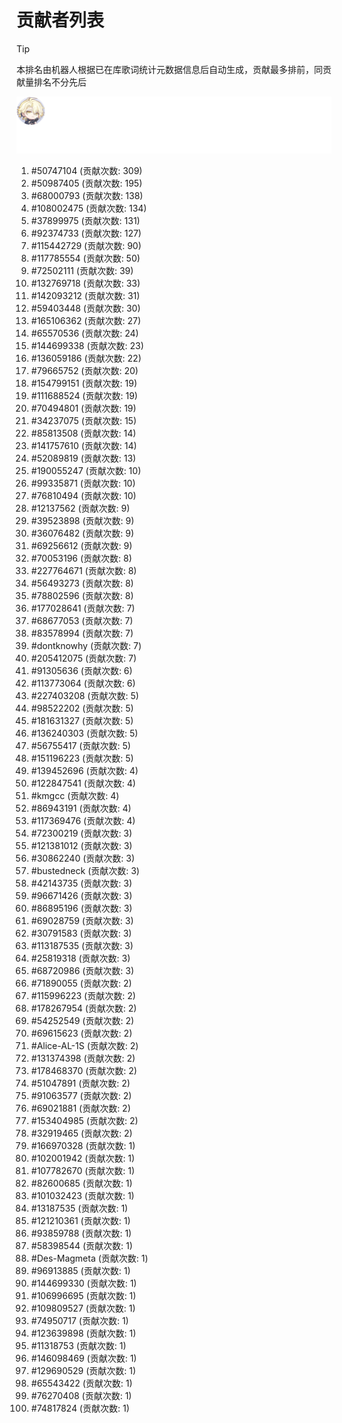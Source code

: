 # 贡献者列表

> [!TIP]
> 本排名由机器人根据已在库歌词统计元数据信息后自动生成，贡献最多排前，同贡献量排名不分先后

![贡献者头像画廊](./CONTRIBUTORS.svg)

1. #50747104 (贡献次数: 309)
2. #50987405 (贡献次数: 195)
3. #68000793 (贡献次数: 138)
4. #108002475 (贡献次数: 134)
5. #37899975 (贡献次数: 131)
6. #92374733 (贡献次数: 127)
7. #115442729 (贡献次数: 90)
8. #117785554 (贡献次数: 50)
9. #72502111 (贡献次数: 39)
10. #132769718 (贡献次数: 33)
11. #142093212 (贡献次数: 31)
12. #59403448 (贡献次数: 30)
13. #165106362 (贡献次数: 27)
14. #65570536 (贡献次数: 24)
15. #144699338 (贡献次数: 23)
16. #136059186 (贡献次数: 22)
17. #79665752 (贡献次数: 20)
18. #154799151 (贡献次数: 19)
19. #111688524 (贡献次数: 19)
20. #70494801 (贡献次数: 19)
21. #34237075 (贡献次数: 15)
22. #85813508 (贡献次数: 14)
23. #141757610 (贡献次数: 14)
24. #52089819 (贡献次数: 13)
25. #190055247 (贡献次数: 10)
26. #99335871 (贡献次数: 10)
27. #76810494 (贡献次数: 10)
28. #12137562 (贡献次数: 9)
29. #39523898 (贡献次数: 9)
30. #36076482 (贡献次数: 9)
31. #69256612 (贡献次数: 9)
32. #70053196 (贡献次数: 8)
33. #227764671 (贡献次数: 8)
34. #56493273 (贡献次数: 8)
35. #78802596 (贡献次数: 8)
36. #177028641 (贡献次数: 7)
37. #68677053 (贡献次数: 7)
38. #83578994 (贡献次数: 7)
39. #dontknowhy (贡献次数: 7)
40. #205412075 (贡献次数: 7)
41. #91305636 (贡献次数: 6)
42. #113773064 (贡献次数: 6)
43. #227403208 (贡献次数: 5)
44. #98522202 (贡献次数: 5)
45. #181631327 (贡献次数: 5)
46. #136240303 (贡献次数: 5)
47. #56755417 (贡献次数: 5)
48. #151196223 (贡献次数: 5)
49. #139452696 (贡献次数: 4)
50. #122847541 (贡献次数: 4)
51. #kmgcc (贡献次数: 4)
52. #86943191 (贡献次数: 4)
53. #117369476 (贡献次数: 4)
54. #72300219 (贡献次数: 3)
55. #121381012 (贡献次数: 3)
56. #30862240 (贡献次数: 3)
57. #bustedneck (贡献次数: 3)
58. #42143735 (贡献次数: 3)
59. #96671426 (贡献次数: 3)
60. #86895196 (贡献次数: 3)
61. #69028759 (贡献次数: 3)
62. #30791583 (贡献次数: 3)
63. #113187535 (贡献次数: 3)
64. #25819318 (贡献次数: 3)
65. #68720986 (贡献次数: 3)
66. #71890055 (贡献次数: 2)
67. #115996223 (贡献次数: 2)
68. #178267954 (贡献次数: 2)
69. #54252549 (贡献次数: 2)
70. #69615623 (贡献次数: 2)
71. #Alice-AL-1S (贡献次数: 2)
72. #131374398 (贡献次数: 2)
73. #178468370 (贡献次数: 2)
74. #51047891 (贡献次数: 2)
75. #91063577 (贡献次数: 2)
76. #69021881 (贡献次数: 2)
77. #153404985 (贡献次数: 2)
78. #32919465 (贡献次数: 2)
79. #166970328 (贡献次数: 1)
80. #102001942 (贡献次数: 1)
81. #107782670 (贡献次数: 1)
82. #82600685 (贡献次数: 1)
83. #101032423 (贡献次数: 1)
84. #13187535 (贡献次数: 1)
85. #121210361 (贡献次数: 1)
86. #93859788 (贡献次数: 1)
87. #58398544 (贡献次数: 1)
88. #Des-Magmeta (贡献次数: 1)
89. #96913885 (贡献次数: 1)
90. #144699330 (贡献次数: 1)
91. #106996695 (贡献次数: 1)
92. #109809527 (贡献次数: 1)
93. #74950717 (贡献次数: 1)
94. #123639898 (贡献次数: 1)
95. #11318753 (贡献次数: 1)
96. #146098469 (贡献次数: 1)
97. #129690529 (贡献次数: 1)
98. #65543422 (贡献次数: 1)
99. #76270408 (贡献次数: 1)
100. #74817824 (贡献次数: 1)
